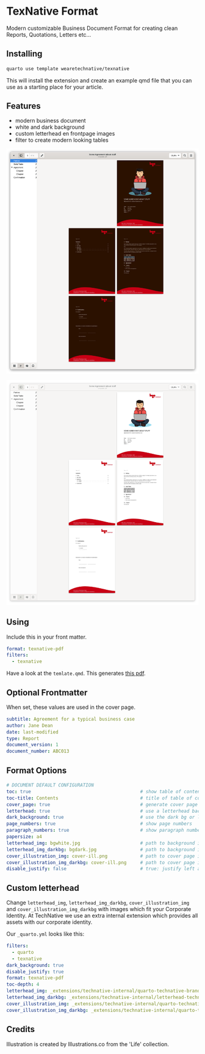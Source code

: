 # TexNative Format

Modern customizable Business Document Format for creating clean Reports,
Quotations, Letters etc...

## Installing

```bash
quarto use template wearetechnative/texnative
```

This will install the extension and create an example qmd file that you can use
as a starting place for your article.

## Features

- modern business document
- white and dark background
- custom letterhead en frontpage images
- filter to create modern looking tables

![](Screenshot-TexNative.png)

![](Screenshot-white.png)

## Using

Include this in your front matter.

```yaml
format: texnative-pdf
filters:
  - texnative
```

Have a look at the `temlate.qmd`. This generates [this pdf](template.pdf).

## Optional Frontmatter

When set, these values are used in the cover page.

```yaml
subtitle: Agreement for a typical business case
author: Jane Dean
date: last-modified
type: Report
document_version: 1
document_number: ABC013
```

## Format Options

```yaml
# DOCUMENT DEFAULT CONFIGURATION
toc: true                                        # show table of contents
toc-title: Contents                              # title of table of contents
cover_page: true                                 # generate cover page
letterhead: true                                 # use a letterhead background
dark_background: true                            # use the dark bg or letterhead with white text
page_numbers: true                               # show page numbers
paragraph_numbers: true                          # show paragraph numbers before headers
papersize: a4
letterhead_img: bgwhite.jpg                      # path to background image
letterhead_img_darkbg: bgdark.jpg                # path to background image for dark background
cover_illustration_img: cover-ill.png            # path to cover page illustration image
cover_illustration_img_darkbg: cover-ill.png     # path to cover page illustration image for dark background
disable_justify: false                           # true: justify left and right, false: only justify left;
```

## Custom letterhead

Change `letterhead_img`, `letterhead_img_darkbg`, `cover_illustration_img` and
`cover_illustration_img_darkbg` with images which fit your Corporate Identity.
At TechNative we use an extra internal extension which provides all assets
with our corporate identity.

Our `_quarto.yml` looks like this: 

```yaml
filters:
  - quarto
  - texnative
dark_background: true
disable_justify: true
format: texnative-pdf
toc-depth: 4
letterhead_img: _extensions/technative-internal/quarto-technative-branding/letterhead-technative.png
letterhead_img_darkbg: _extensions/technative-internal/letterhead-technative-dia.png
cover_illustration_img: _extensions/technative-internal/quarto-technative-branding/unleash_white.jpg
cover_illustration_img_darkbg: _extensions/technative-internal/quarto-technative-branding/unleash.jpg
```

## Credits

Illustration is created by Illustrations.co from the 'Life' collection.
